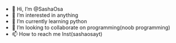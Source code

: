 - 👋 Hi, I’m @SashaOsa
- 👀 I’m interested in anything
- 🌱 I’m currently learning python
- 💞️ I’m looking to collaborate on programming(noob programming)
- 📫 How to reach me Inst(sashaosayt)

<!---
SashaOsa/SashaOsa is a ✨ special ✨ repository because its `README.md` (this file) appears on your GitHub profile.
You can click the Preview link to take a look at your changes.
--->
